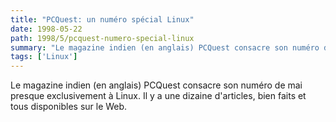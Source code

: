```yaml
---
title: "PCQuest: un numéro spécial Linux"
date: 1998-05-22
path: 1998/5/pcquest-numero-special-linux
summary: "Le magazine indien (en anglais) PCQuest consacre son numéro de mai presque exclusivement à Linux."
tags: ['Linux']
---
```


<P>
Le magazine indien (en anglais) PCQuest consacre son numéro de mai
presque exclusivement à Linux. Il y a une dizaine d'articles, bien faits et
tous disponibles sur le Web.
</P>


